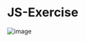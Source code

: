 # JS-Exercise

![image](https://user-images.githubusercontent.com/99559119/171422073-eb2e6762-e876-4745-a95e-885da71bd578.png)
